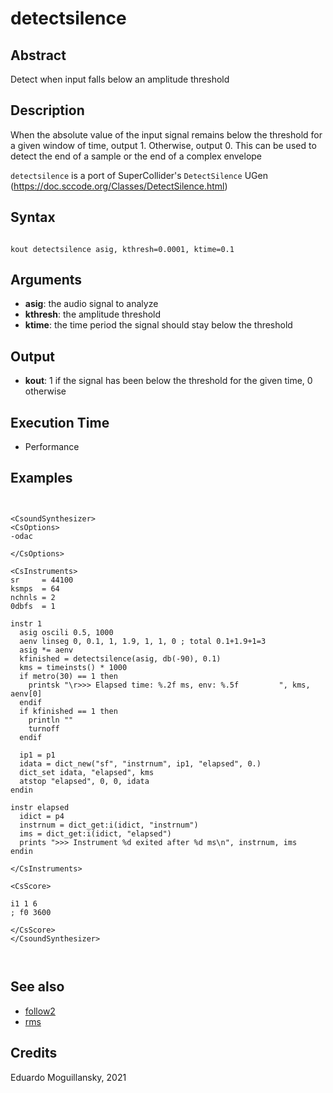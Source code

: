 # detectsilence

## Abstract

Detect when input falls below an amplitude threshold

## Description

When the absolute value of the input signal remains below the
threshold for a given window of time, output 1. Otherwise, output 0.
This can be used to detect the end of a sample or the end of a complex
envelope

`detectsilence` is a port of SuperCollider's `DetectSilence` UGen
(<https://doc.sccode.org/Classes/DetectSilence.html>)

## Syntax

```csound

kout detectsilence asig, kthresh=0.0001, ktime=0.1

```

## Arguments

* **asig**: the audio signal to analyze
* **kthresh**: the amplitude threshold
* **ktime**: the time period the signal should stay below the threshold

## Output

* **kout**: 1 if the signal has been below the threshold for the given time, 0 otherwise


## Execution Time

* Performance

## Examples

```csound


<CsoundSynthesizer>
<CsOptions>
-odac 

</CsOptions>

<CsInstruments>
sr     = 44100
ksmps  = 64
nchnls = 2
0dbfs  = 1

instr 1
  asig oscili 0.5, 1000
  aenv linseg 0, 0.1, 1, 1.9, 1, 1, 0 ; total 0.1+1.9+1=3
  asig *= aenv
  kfinished = detectsilence(asig, db(-90), 0.1)
  kms = timeinsts() * 1000
  if metro(30) == 1 then
    printsk "\r>>> Elapsed time: %.2f ms, env: %.5f         ", kms, aenv[0]
  endif
  if kfinished == 1 then
    println ""
    turnoff
  endif

  ip1 = p1
  idata = dict_new("sf", "instrnum", ip1, "elapsed", 0.)
  dict_set idata, "elapsed", kms
  atstop "elapsed", 0, 0, idata 
endin

instr elapsed
  idict = p4
  instrnum = dict_get:i(idict, "instrnum")
  ims = dict_get:i(idict, "elapsed")
  prints ">>> Instrument %d exited after %d ms\n", instrnum, ims
endin

</CsInstruments>

<CsScore>

i1 1 6
; f0 3600

</CsScore>
</CsoundSynthesizer>



```


## See also

* [follow2](http://www.csound.com/docs/manual/follow2.html)
* [rms](http://www.csound.com/docs/manual/rms.html)


## Credits

Eduardo Moguillansky, 2021
